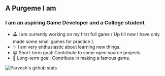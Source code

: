 ## A Purgeme I am

### I am an aspiring Game Developer and a College student

- 🕹 I am currently working on my first full game ( Up till now I have only made some small games for practice ).
- ✨ I am very enthusiastic about learning new things.
- 😁 Short-term goal: Contribute to some open source projects.
- 🏹 Long-term goal: Contribute in making a famous game.

![Parvesh's github stats](https://github-readme-stats.vercel.app/api?username=Purgeme&theme=dark&hide=stars,prs)
